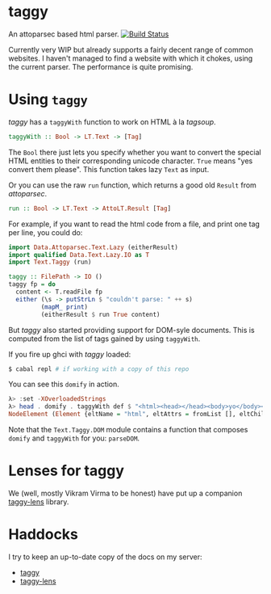 taggy
=====

An attoparsec based html parser. [![Build Status](https://secure.travis-ci.org/alpmestan/taggy.png?branch=master)](http://travis-ci.org/alpmestan/taggy)

Currently very WIP but already supports a fairly decent range of common websites. I haven't managed to find a website with which it chokes, using the current parser. The performance is quite promising.

Using `taggy`
=============

_taggy_ has a `taggyWith` function to work on HTML à la _tagsoup_.

``` haskell
taggyWith :: Bool -> LT.Text -> [Tag]
```

The `Bool` there just lets you specify whether you want to convert the special HTML entities to their corresponding unicode character. `True` means "yes convert them please". This function takes lazy `Text` as input.

Or you can use the raw `run` function, which returns a good old `Result` from _attoparsec_.

``` haskell
run :: Bool -> LT.Text -> AttoLT.Result [Tag]
```

For example, if you want to read the html code from a file, and print one tag per line, you could do:

``` haskell
import Data.Attoparsec.Text.Lazy (eitherResult)
import qualified Data.Text.Lazy.IO as T
import Text.Taggy (run)

taggy :: FilePath -> IO ()
taggy fp = do
  content <- T.readFile fp
  either (\s -> putStrLn $ "couldn't parse: " ++ s) 
         (mapM_ print) 
         (eitherResult $ run True content)
```

But _taggy_ also started providing support for DOM-syle documents. This is computed from the list of tags gained by using `taggyWith`.

If you fire up ghci with _taggy_ loaded:

``` bash
$ cabal repl # if working with a copy of this repo
```

You can see this `domify` in action.

``` haskell
λ> :set -XOverloadedStrings
λ> head . domify . taggyWith def $ "<html><head></head><body>yo</body></html>"
NodeElement (Element {eltName = "html", eltAttrs = fromList [], eltChildren = [NodeElement (Element {eltName = "head", eltAttrs = fromList [], eltChildren = []}),NodeElement (Element {eltName = "body", eltAttrs = fromList [], eltChildren = [NodeContent "yo"]})]})
```

Note that the `Text.Taggy.DOM` module contains a function
that composes `domify` and `taggyWith` for you: `parseDOM`.

Lenses for taggy
================

We (well, mostly Vikram Virma to be honest) have
put up a companion [taggy-lens](http://github.com/alpmestan/taggy-lens)
library.

Haddocks
========

I try to keep an up-to-date copy of the docs on my server:

- [taggy](https://hackage.haskell.org/package/taggy)
- [taggy-lens](https://hackage.haskell.org/package/taggy-lens)

